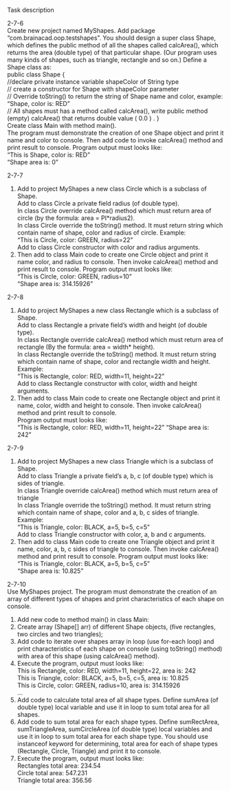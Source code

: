Task description  
    
  2-7-6  
  Create new project named MyShapes. Add package “com.brainacad.oop.testshapes”. 
  You should design a super class Shape, which defines the public method of all the shapes called calcArea(), 
  which returns the area (double type) of that particular shape. 
  (Our program uses many kinds of shapes, such as triangle, rectangle and so on.)  Define a Shape class as:  
  public class Shape {   
   //declare private instance variable shapeColor of String type  
   // create a constructor for Shape with shapeColor parameter  
   // Override  toString() to return the string of Shape name and color, example:  
                  “Shape, color is: RED”   
   // All shapes must has a method called calcArea(), write public method (empty)  calcArea() that returns double value ( 0.0 ) . 
}  
Create class Main with method main().  
The program must demonstrate the creation of one Shape object and print it name and color to console. 
Then add code to invoke calcArea() method and print result to console. Program output must looks like:  
“This is Shape, color is: RED”  
“Shape area is: 0”  
  
2-7-7  
1)	Add to project  MyShapes a new class Circle which is a subclass of Shape.  
Add to class Circle a private field radius (of double type).  
In class Circle override  calcArea() method which must return area of circle  (by the formula:  area  = PI*radius2).  
In class Circle override the toString() method. It must return string which contain name of shape, color and radius of circle. Example:  
“This is Circle, color: GREEN, radius=22”  
Add to class Circle constructor with color and radius arguments.  
2)	Then add to class Main code to create one Circle object and print it name color, and radius to console. Then invoke calcArea() method and print result to console. 
Program output must looks like:  
“This is Circle, color: GREEN, radius=10”  
“Shape area is: 314.15926”  
  
2-7-8
1)	Add to project  MyShapes a new class Rectangle which is a subclass of Shape.  
Add to class Rectangle a private field’s width and height (of double type).  
In class Rectangle override  calcArea() method which must return area of rectangle  (By the formula:  area  = width* height).  
In class Rectangle override the toString() method. It must return string which contain name of shape, color and rectangle width and height. Example:  
“This is Rectangle, color: RED, width=11, height=22”  
Add to class Rectangle constructor with color, width and height arguments.  
2)	Then add to class Main code to create one Rectangle object and print it name, color, width and height to console. Then invoke calcArea() method and print result to console.  
Program output must looks like:  
“This is Rectangle, color: RED, width=11, height=22” “Shape area is: 242”  
  
2-7-9  
1)	Add to project  MyShapes a new class Triangle which is a subclass of Shape.  
Add to class Triangle a private field’s a, b, c (of double type) which is sides of triangle.  
In class Triangle override  calcArea() method which must return area of triangle   
In class Triangle override the toString() method. 
It must return string which contain name of shape, color and a, b, c sides of triangle. Example:  
“This is Triangle, color: BLACK, a=5, b=5, c=5”  
Add to class Triangle constructor with color, a, b and c arguments.  
2)	Then add to class Main code to create one Triangle object and print it name, color, a, b, c sides of triangle to console. Then invoke calcArea() method and print result to console. 
Program output must looks like:  
“This is Triangle, color: BLACK, a=5, b=5, c=5”  
“Shape area is: 10.825”  
  
2-7-10  
Use MyShapes project. The program must demonstrate the creation of an array of different types of shapes and print characteristics of each shape on console.  
1.	Add new code to method main() in class Main:  
2.	Create array (Shape[] arr) of different Shape objects, (five  rectangles, two circles and two triangles);  
3.	Add code to iterate over shapes array in loop (use for-each loop) and print characteristics of each shape on console (using toString() method) with area of this shape (using calcArea() method).  
4.	Execute the program, output must looks like:  
               This is Rectangle, color: RED, width=11, height=22,  area is: 242  
               This is Triangle, color: BLACK, a=5, b=5, c=5, area is: 10.825  
               This is Circle, color: GREEN, radius=10, area is: 314.15926  
               … 
5.	Add code to calculate total area of all shape types. 
Define sumArea (of double type) local variable and use it in loop to sum total area for all shapes.  
6.	Add code to sum total area for each shape types. 
Define sumRectArea, sumTriangleArea, sumCircleArea (of double type) local variables and use it in loop to sum total area 
for each shape type. You should use instanceof keyword for determining, 
total area for each of shape types (Rectangle, Circle, Triangle) and print it to console.  
7.	Execute the program, output must looks like:  
Rectangles total area: 234.54  
Circle total area: 547.231  
Triangle total area: 356.56  
